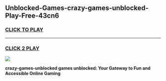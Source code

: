 
## Unblocked-Games-crazy-games-unblocked-Play-Free-43cn6
<h3>
<a href="https://premium76.site?title=crazy-games-unblocked&ref=23A">CLICK TO PLAY</a></h3>
<hr>

<h3>
<a href="https://premium76.site?title=crazy-games-unblocked&ref=23A">CLICK 2 PLAY</a>
  
</h3>

<a href="https://premium76.site?title=crazy-games-unblocked&ref=23A"><img src="https://clearcache.store/games.png"></a>


**crazy-games-unblocked games unblocked: Your Gateway to Fun and Accessible Online Gaming**
